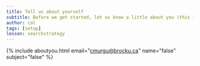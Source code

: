 ```yaml
---
title: Tell us about yourself
subtitle: Before we get started, let us know a little about you (this is optional, but helps us out a lot!)
author: cal
tags: [setup]
lesson: searchstrategy
---
```



{% include aboutyou.html email="cmurgu@brocku.ca" name="false" subject="false" %}
<br>